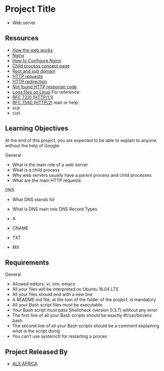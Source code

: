 # Project Title
- Web server
## Resources

 - [How the web works](https://intranet.alxswe.com/rltoken/6TI3HiyFdwrbXWKVF24Gxw)
  - [Nginx](https://intranet.alxswe.com/rltoken/vkVMGlaf39j2DWAQWzo6EA)
  - [How to Configure Nginx](https://intranet.alxswe.com/rltoken/zKrpVxWuUHVdW4URAjdFbw)
  - [Child process concept page](https://intranet.alxswe.com/rltoken/Ar18u5sRis1fkvkVgzdcqg)
  - [Root and sub domain](https://intranet.alxswe.com/rltoken/xi3peVqYl02PfpHHHlCtxQ)
  - [HTTP requests](https://intranet.alxswe.com/rltoken/sBrrP4EAmI3NoYjIgZrUhw)
  - [HTTP redirection](https://intranet.alxswe.com/rltoken/Eaa4ZuKvye941hTkP8VlBQ)
  - [Not found HTTP response code](https://intranet.alxswe.com/rltoken/eJSp2QFTY6jqqNtz8OVDEw)
  - [Logs files on Linux](https://intranet.alxswe.com/rltoken/7WMNY5CWD-CBrxmQrdmfPg)
  For reference:
  - [RFC 7231 (HTTP/1.1)](https://intranet.alxswe.com/rltoken/BGa6RrS0dnM6EdBGS_ZDUw)
  - [RFC 7540 (HTTP/2)](https://intranet.alxswe.com/rltoken/IZ2fyYn1qNZ9RXXsg5vG1g)
  man or help:
  - scp
  - curl


## Learning Objectives



At the end of this project, you are expected to be able to explain to anyone, without the help of Google:

General

- What is the main role of a web server
- What is a child process
- Why web servers usually have a parent process and child processes
- What are the main HTTP requests

DNS
- What DNS stands for
- What is DNS main role
DNS Record Types

- A
- CNAME
- TXT
- MX
## Requirements

General
- Allowed editors: vi, vim, emacs
- All your files will be interpreted on Ubuntu 16.04 LTS
- All your files should end with a new line
- A README.md file, at the root of the folder of the project, is mandatory
- All your Bash script files must be executable
- Your Bash script must pass Shellcheck (version 0.3.7) without any error
- The first line of all your Bash scripts should be exactly #!/usr/bin/env bash
- The second line of all your Bash scripts should be a comment explaining what is the script doing
- You can’t use systemctl for restarting a proces


## Project Released By

- [ALX AFRICA](https://www.alxafrica.com/)
